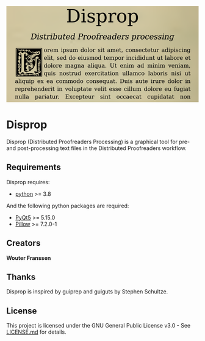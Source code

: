 ![Alt text](Icons/Splash.png?raw=true)

Disprop
======

Disprop (Distributed Proofreaders Processing) is a graphical tool for pre- and post-processing text files in the Distributed Proofreaders workflow.

Requirements
------------

Disprop requires:
- [python](http://python.org/download/) >= 3.8

And the following python packages are required:
- [PyQt5](https://www.riverbankcomputing.com/software/pyqt/download) >= 5.15.0
- [Pillow](https://python-pillow.org/) >= 7.2.0-1

Creators
--------

**Wouter Franssen**

Thanks
------
Disprop is inspired by guiprep and guiguts by Stephen Schultze.

License
-------

This project is licensed under the GNU General Public License v3.0 - See [LICENSE.md](LICENSE.md) for details.
